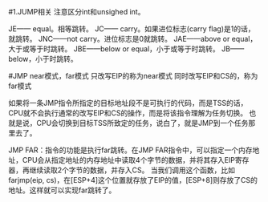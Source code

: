 #1.JUMP相关
注意区分int和unsighed int。

JE—— equal。相等跳转。
JC—— carry。如果进位标志(carry flag)是1的话，就跳转。
JNC——not carry。进位标志是0就跳转。
JAE——above or equal，大于或等于时跳转。
JBE——below or equal，小于或等于时跳转。
JB——below，小于时跳转。

#JMP near模式，far模式
只改写EIP的称为near模式
同时改写EIP和CS的，称为far模式

如果将一条JMP指令所指定的目标地址段不是可执行的代码，而是TSS的话，CPU就不会执行通常的改写EIP和CS的操作，而是将该指令理解为任务切换。
也就是说，CPU会切换到目标TSS所致定的任务，说白了，就是JMP到一个任务那里去了。

JMP FAR：指令的功能是执行far跳转。在JMP FAR指令中，可以指定一个内存地址，CPU会从指定地址的内存地址中读取4个字节的数据，并将其存入EIP寄存器，再继续读取2个字节的数据，并存入CS。
当我们调用这个函数，比如farjmp(eip, cs)，在[ESP+4]这个位置就存放了EIP的值，[ESP+8]则存放了CS的地址。这样就可以实现far跳转了。